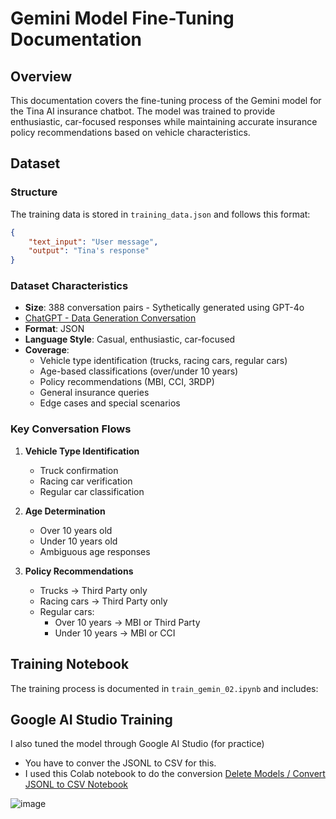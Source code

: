 # Gemini Model Fine-Tuning Documentation

## Overview
This documentation covers the fine-tuning process of the Gemini model for the Tina AI insurance chatbot. The model was trained to provide enthusiastic, car-focused responses while maintaining accurate insurance policy recommendations based on vehicle characteristics.

## Dataset

### Structure
The training data is stored in `training_data.json` and follows this format:
```json
{
    "text_input": "User message",
    "output": "Tina's response"
}
```

### Dataset Characteristics
- **Size**: 388 conversation pairs - Sythetically generated using GPT-4o
- [ChatGPT - Data Generation Conversation](https://chatgpt.com/share/675808bc-1034-800d-9115-3b2690c40262)
- **Format**: JSON
- **Language Style**: Casual, enthusiastic, car-focused
- **Coverage**:
  - Vehicle type identification (trucks, racing cars, regular cars)
  - Age-based classifications (over/under 10 years)
  - Policy recommendations (MBI, CCI, 3RDP)
  - General insurance queries
  - Edge cases and special scenarios

### Key Conversation Flows
1. **Vehicle Type Identification**
   - Truck confirmation
   - Racing car verification
   - Regular car classification

2. **Age Determination**
   - Over 10 years old
   - Under 10 years old
   - Ambiguous age responses

3. **Policy Recommendations**
   - Trucks → Third Party only
   - Racing cars → Third Party only
   - Regular cars:
     - Over 10 years → MBI or Third Party
     - Under 10 years → MBI or CCI

## Training Notebook

The training process is documented in `train_gemin_02.ipynb` and includes:

## Google AI Studio Training

I also tuned the model through Google AI Studio (for practice) 
- You have to conver the JSONL to CSV for this.
- I used this Colab notebook to do the conversion [Delete Models / Convert JSONL to CSV Notebook](https://colab.research.google.com/drive/1FL6W-iUHIP_rcNz4CEju1IUUpUhULe0y?usp=sharing)

![image](https://github.com/user-attachments/assets/18571bfd-5cfb-4c96-b821-24735f10d706)

